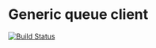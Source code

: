 # Generic queue client

[![Build Status](https://travis-ci.org/MCMWeb/generic-queue-client.png?branch=master)](https://travis-ci.org/MCMWeb/generic-queue-client)

